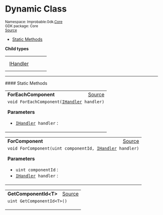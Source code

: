 
# Dynamic Class
<sup>
Namespace: Improbable.Gdk.<a href="{{urlRoot}}/api/core-index">Core</a><br/>
GDK package: Core<br/>
<a href="https://www.github.com/spatialos/gdk-for-unity/blob/develop/workers/unity/Packages/com.improbable.gdk.core/Dynamic/Dynamic.cs/#L12">Source</a>
<style>
a code {
                    padding: 0em 0.25em!important;
}
code {
                    background-color: #ffffff!important;
}
</style>
</sup>
<nav id="pageToc" class="page-toc"><ul><li><a href="#static-methods">Static Methods</a>
</ul></nav>





</p>

<b>Child types</b>

<table>
<tr>
<td style="padding: 14px; border: none; width: 8ch"><a href="{{urlRoot}}/api/core/dynamic/i-handler">IHandler</a></td>
<td style="padding: 14px; border: none;"></td>
</tr>
</table>








</p>
<hr style="width:100%; border-top-color:#d8d8d8" />
#### Static Methods


</p>




<table width="100%">
    <tr>
        <td style="border-right:none"><b>ForEachComponent</b></td>
        <td style="border-left:none; text-align:right"><a href="https://www.github.com/spatialos/gdk-for-unity/blob/develop/workers/unity/Packages/com.improbable.gdk.core/Dynamic/Dynamic.cs/#L23">Source</a></td>
    </tr>
    <tr>
        <td colspan="2">
<code>void ForEachComponent(<a href="{{urlRoot}}/api/core/dynamic/i-handler">IHandler</a> handler)</code></p>



</p>

<b>Parameters</b>

<ul>
<li><code><a href="{{urlRoot}}/api/core/dynamic/i-handler">IHandler</a> handler</code> : </li>
</ul>





</td>
    </tr>
</table>


<table width="100%">
    <tr>
        <td style="border-right:none"><b>ForComponent</b></td>
        <td style="border-left:none; text-align:right"><a href="https://www.github.com/spatialos/gdk-for-unity/blob/develop/workers/unity/Packages/com.improbable.gdk.core/Dynamic/Dynamic.cs/#L31">Source</a></td>
    </tr>
    <tr>
        <td colspan="2">
<code>void ForComponent(uint componentId, <a href="{{urlRoot}}/api/core/dynamic/i-handler">IHandler</a> handler)</code></p>



</p>

<b>Parameters</b>

<ul>
<li><code>uint componentId</code> : </li>
<li><code><a href="{{urlRoot}}/api/core/dynamic/i-handler">IHandler</a> handler</code> : </li>
</ul>





</td>
    </tr>
</table>


<table width="100%">
    <tr>
        <td style="border-right:none"><b>GetComponentId&lt;T&gt;</b></td>
        <td style="border-left:none; text-align:right"><a href="https://www.github.com/spatialos/gdk-for-unity/blob/develop/workers/unity/Packages/com.improbable.gdk.core/Dynamic/Dynamic.cs/#L41">Source</a></td>
    </tr>
    <tr>
        <td colspan="2">
<code>uint GetComponentId&lt;T&gt;()</code></p>






</td>
    </tr>
</table>







